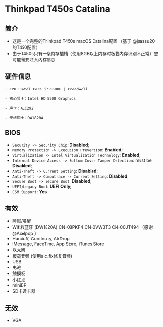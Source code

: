 # Thinkpad T450s Catalina
## 简介
- 这是一个完整的Thinkpad T450s macOS Catalina配置 （基于 @jsassu20 的T450配置）
- 由于T450s只有一条内存插槽（使用8GB以上内存时板载内存识别不正常）您可能需要注入内存信息

## 硬件信息

```  
- CPU：Intel Core i7-5600U | Broadwell

- 核心显卡：Intel HD 5500 Graphics 

- 声卡：ALC292

- 无线网卡：DW1820A
```

## BIOS
- `Security -> Security Chip`: **Disabled**;
- `Memory Protection -> Execution Prevention`: **Enabled**;
- `Virtualization -> Intel Virtualization Technology`: **Enabled**;
- `Internal Device Access -> Bottom Cover Tamper Detection`: must be **Disabled**;
- `Anti-Theft -> Current Setting`: **Disabled**;
- `Anti-Theft -> Computrace -> Current Setting`: **Disabled**;
- `Secure Boot -> Secure Boot`: **Disabled**;
- `UEFI/Legacy Boot`: **UEFI Only**;
- `CSM Support`: **Yes**.

## 有效

- 睡眠/唤醒
- Wifi和蓝牙 (DW1820A) CN-08PKF4 CN-0VW3T3 CN-00JT494 （感谢 @Axelpop ）
- Handoff, Continuity, AirDrop
- iMessage, FaceTime, App Store, iTunes Store
- 以太网
- 板载音频 (使用alc_fix修复音频)
- USB
- 电池
- 触摸板
- 小红点
- miniDP
- SD卡读卡器

## 无效

- VGA
